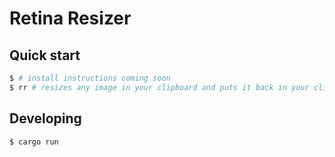 # Retina Resizer

## Quick start

```bash
$ # install instructions coming soon
$ rr # resizes any image in your clipboard and puts it back in your clipboard
```

## Developing

```bash
$ cargo run
```
